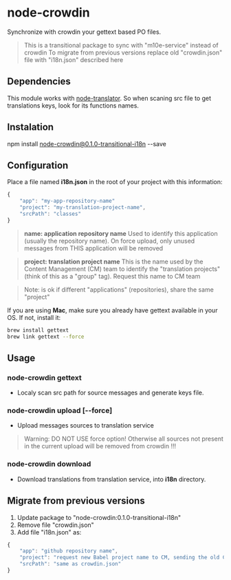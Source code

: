 # node-crowdin
Synchronize with crowdin your gettext based PO files.
> This is a transitional package to sync with "m10e-service" instead of crowdin
> To migrate from previous versions replace old "crowdin.json" file with "i18n.json" described here

## Dependencies
This module works with [node-translator](https://github.com/pablonazareno/node-translator). So when scaning src file to get translations keys, look for its functions names.

## Instalation
npm install node-crowdin@0.1.0-transitional-i18n --save

## Configuration
Place a file named **i18n.json** in the root of your project with this information:
```javascript
{
	"app": "my-app-repository-name"
	"project": "my-translation-project-name",
	"srcPath": "classes"
}
```

> **name: application repository name** 
> Used to identify this application (usually the repository name). On force upload, only unused messages from THIS application will be removed

> **project: translation project name** 
> This is the name used by the Content Management (CM) team to identify the "translation projects" (think of this as a "group" tag). Request this name to CM team

> Note: is ok if different "applications" (repositories), share the same "project"

If you are using **Mac**, make sure you already have gettext available in your OS. If not, install it:

```bash
brew install gettext
brew link gettext --force
```

## Usage

### node-crowdin gettext
- Localy scan src path for source messages and generate keys file.

### node-crowdin upload [--force]
- Upload messages sources to translation service
> Warning: DO NOT USE force option! Otherwise all sources not present in the current upload will be removed from crowdin !!!

### node-crowdin download
- Download translations from translation service, into **i18n** directory.

## Migrate from previous versions

1) Update package to "node-crowdin:0.1.0-transitional-i18n"
2) Remove file "crowdin.json"
3) Add file "i18n.json" as:

```javascript
{
    "app": "github repository name",
    "project": "request new Babel project name to CM, sending the old Crowdin projectid",
    "srcPath": "same as crowdin.json"
}
```
